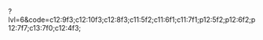 ?lvl=6&code=c12:9f3;c12:10f3;c12:8f3;c11:5f2;c11:6f1;c11:7f1;p12:5f2;p12:6f2;p12:7f7;c13:7f0;c12:4f3;